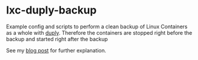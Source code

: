 lxc-duply-backup
================

Example config and scripts to perform a clean backup of Linux Containers as a whole with [duply](http://www.duply.net/). Therefore the containers are stopped right before the backup and started right after the backup

See my [blog post](http://brejoc.com/lxc_backup_with_duply/) for further explanation.
